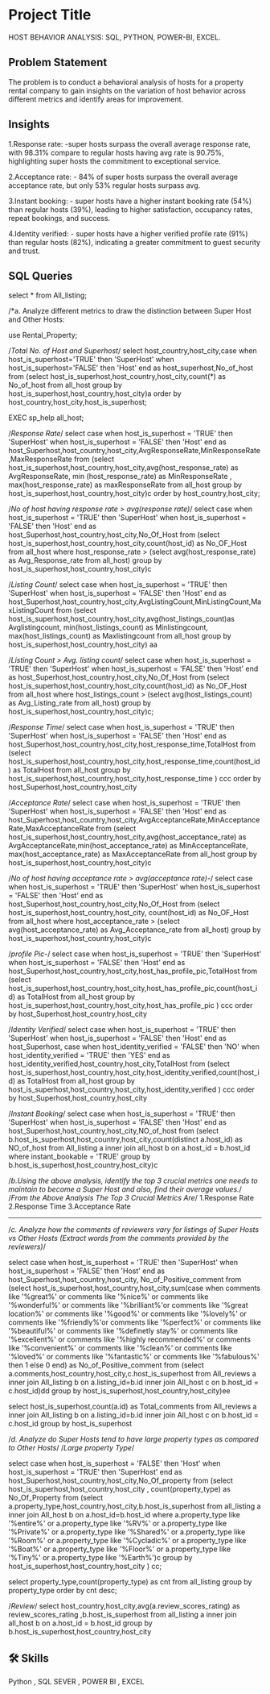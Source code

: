 
# Project Title

 HOST BEHAVIOR ANALYSIS: SQL, PYTHON, POWER-BI, EXCEL.


## Problem Statement
The problem is to conduct a behavioral analysis of hosts for a property rental company to gain insights on the variation of host behavior across different metrics and identify areas for improvement.
## Insights
1.Response rate: -super hosts surpass the overall average 
response rate, with 98.31% compare to regular hosts
having avg rate is 90.75%, highlighting super hosts the commitment to exceptional service.

2.Acceptance rate: - 84% of super hosts surpass the overall average acceptance rate, but only 53% regular hosts
surpass avg.

3.Instant booking: - super hosts have a higher instant booking rate (54%) than regular hosts (39%), leading to
higher satisfaction, occupancy rates, repeat bookings, and success.

4.Identity verified: - super hosts have a higher verified profile rate (91%) than regular hosts (82%), indicating
a greater commitment to guest security and trust.
## SQL Queries

select * from All_listing;

/*a. Analyze different metrics to draw the distinction between Super Host and Other
Hosts:

use Rental_Property;

/*Total No. of Host and Superhost*/
select host_country,host_city,case
when host_is_superhost='TRUE' then 'SuperHost'
when host_is_superhost='FALSE' then 'Host' 
end as 
host_superhost,No_of_host from
(select host_is_superhost,host_country,host_city,count(*) as No_of_host from all_host 
group by host_is_superhost,host_country,host_city)a
order by host_country,host_city,host_is_superhost;

EXEC sp_help all_host;

/*Response Rate*/
select case
when host_is_superhost = 'TRUE' then 'SuperHost'
when host_is_superhost = 'FALSE' then 'Host' end as
host_Superhost,host_country,host_city,AvgResponseRate,MinResponseRate,MaxResponseRate from
(select host_is_superhost,host_country,host_city,avg(host_response_rate) as AvgResponseRate, min
(host_response_rate) as MinResponseRate , max(host_response_rate) as maxResponseRate
from all_host 
group by host_is_superhost,host_country,host_city)c
order by host_country,host_city;


/*No of host having response rate > avg(response rate)*/
select case
when host_is_superhost = 'TRUE' then 'SuperHost'
when host_is_superhost = 'FALSE' then 'Host' end as
host_Superhost,host_country,host_city,No_Of_Host from
(select host_is_superhost,host_country,host_city,count(host_id) as No_OF_Host from all_host where
host_response_rate > (select avg(host_response_rate) as Avg_Response_rate from all_host) 
group by host_is_superhost,host_country,host_city)c


/*Listing Count*/
select case
when host_is_superhost = 'TRUE' then 'SuperHost'
when host_is_superhost = 'FALSE' then 'Host' 
end as host_Superhost,host_country,host_city,AvgListingCount,MinListingCount,MaxListingCount from
(select host_is_superhost,host_country,host_city,avg(host_listings_count)as Avglistingcount,
min(host_listings_count) as Minlistingcount,
max(host_listings_count) as Maxlistingcount
from all_host 
group by host_is_superhost,host_country,host_city) aa


/*Listing Count > Avg. listing count*/
select case
when host_is_superhost = 'TRUE' then 'SuperHost'
when host_is_superhost = 'FALSE' then 'Host' 
end as
host_Superhost,host_country,host_city,No_Of_Host from
(select host_is_superhost,host_country,host_city,count(host_id) as No_OF_Host from all_host 
where host_listings_count >
(select avg(host_listings_count) as Avg_Listing_rate from all_host) group by
host_is_superhost,host_country,host_city)c;



/*Response Time*/
select case
when host_is_superhost = 'TRUE' then 'SuperHost'
when host_is_superhost = 'FALSE' then 'Host' 
end as
host_Superhost,host_country,host_city,host_response_time,TotalHost from
(select host_is_superhost,host_country,host_city,host_response_time,count(host_id) as TotalHost from all_host 
group by host_is_superhost,host_country,host_city,host_response_time ) ccc 
order by host_Superhost,host_country,host_city


/*Acceptance Rate*/
select case
when host_is_superhost = 'TRUE' then 'SuperHost'
when host_is_superhost = 'FALSE' then 'Host' 
end as
host_Superhost,host_country,host_city,AvgAcceptanceRate,MinAcceptanceRate,MaxAcceptanceRate from
(select host_is_superhost,host_country,host_city,avg(host_acceptance_rate) as
AvgAcceptanceRate,min(host_acceptance_rate) as MinAcceptanceRate,
max(host_acceptance_rate) as MaxAcceptanceRate from all_host 
group by host_is_superhost,host_country,host_city)c


/*No of host having acceptance rate > avg(acceptance rate)-*/
select case
when host_is_superhost = 'TRUE' then 'SuperHost'
when host_is_superhost = 'FALSE' then 'Host' 
end as 
host_Superhost,host_country,host_city,No_Of_Host from
(select host_is_superhost,host_country,host_city, count(host_id) as No_OF_Host from all_host 
where host_acceptance_rate > (select avg(host_acceptance_rate) as Avg_Acceptance_rate from all_host) 
group by host_is_superhost,host_country,host_city)c


/*profile Pic-*/
select case
when host_is_superhost = 'TRUE' then 'SuperHost'
when host_is_superhost = 'FALSE' then 'Host' 
end as
host_Superhost,host_country,host_city,host_has_profile_pic,TotalHost from
(select host_is_superhost,host_country,host_city,host_has_profile_pic,count(host_id) as TotalHost from
all_host
group by host_is_superhost,host_country,host_city,host_has_profile_pic ) ccc 
order by host_Superhost,host_country,host_city


/*Identity Verified*/
select case
when host_is_superhost = 'TRUE' then 'SuperHost'
when host_is_superhost = 'FALSE' then 'Host' 
end as host_Superhost,
case 
when host_identity_verified = 'FALSE' then 'NO'
when host_identity_verified = 'TRUE' then 'YES'
end as host_identity_verified,host_country,host_city,TotalHost from
(select host_is_superhost,host_country,host_city,host_identity_verified,count(host_id) as TotalHost from all_host
group by host_is_superhost,host_country,host_city,host_identity_verified ) ccc 
order by host_Superhost,host_country,host_city


/*Instant Booking*/
select case 
when host_is_superhost = 'TRUE' then 'SuperHost'
when host_is_superhost = 'FALSE' then 'Host' 
end as host_Superhost,host_country,host_city,NO_of_host from
(select b.host_is_superhost,host_country,host_city,count(distinct a.host_id) as NO_of_host from
All_listing a inner join all_host b on a.host_id = b.host_id
where instant_bookable = 'TRUE' 
group by b.host_is_superhost,host_country,host_city)c



/*b.Using the above analysis, identify the top 3 crucial metrics one needs to maintain
to become a Super Host and also, find their average values.*/
/*From the Above Analysis The Top 3 Crucial Metrics Are*/
1.Response Rate
2.Response Time
3.Acceptance Rate

--------

/*c. Analyze how the comments of reviewers vary for listings of Super Hosts vs Other
Hosts
(Extract words from the comments provided by the reviewers)*/

select case
when host_is_superhost = 'TRUE' then 'SuperHost'
when host_is_superhost = 'FALSE' then 'Host' 
end as host_Superhost,host_country,host_city,
No_of_Positive_comment from
(select host_is_superhost,host_country,host_city,sum(case when
comments like '%great%' or comments like '%nice%' or comments like '%wonderful%' or
comments like '%brilliant%'or
comments like '%great location%' or comments like '%good%' or comments like '%lovely%'
or comments like '%friendly%'or
comments like '%perfect%' or comments like '%beautiful%' or comments like '%definetly
stay%' or comments like '%excellent%'
or comments like '%highly recommended%' or comments like '%convenient%' or comments like '%clean%' 
or comments like '%loved%'  or comments like '%fantastic%' or comments like '%fabulous%' 
then 1 else 0 end) as No_of_Positive_comment from
(select a.comments,host_country,host_city,c.host_is_superhost from All_reviews a
inner join All_listing b on a.listing_id=b.id
inner join All_host c on b.host_id = c.host_id)dd
group by host_is_superhost,host_country,host_city)ee



select host_is_superhost,count(a.id) as Total_comments from All_reviews a
inner join All_listing b on a.listing_id=b.id
inner join All_host c on b.host_id = c.host_id
group by host_is_superhost



/*d. Analyze do Super Hosts tend to have large property types as compared to Other
Hosts*/
/*Large property Type*/

select case 
when host_is_superhost = 'FALSE' then 'Host'
when host_is_superhost = 'TRUE' then 'SuperHost' 
end as host_Superhost,host_country,host_city,No_Of_property from
(select host_is_superhost,host_country,host_city , count(property_type) as No_Of_Property from
(select a.property_type,host_country,host_city,b.host_is_superhost from all_listing a inner join All_host b on a.host_id=b.host_id
where a.property_type like '%entire%' or
a.property_type like '%RV%' or a.property_type like '%Private%' or a.property_type
like '%Shared%' or a.property_type like '%Room%'
or a.property_type like '%Cycladic%' or a.property_type like '%Boat%' or
a.property_type like '%Floor%' or a.property_type like '%Tiny%'
or a.property_type like '%Earth%')c
group by host_is_superhost,host_country,host_city ) cc;

select property_type,count(property_type) as cnt from all_listing
group by property_type
order by cnt desc;


/*Review*/
select host_country,host_city,avg(a.review_scores_rating) as review_scores_rating ,b.host_is_superhost
from all_listing a inner join all_host b on a.host_id = b.host_id
group by b.host_is_superhost,host_country,host_city
## 🛠 Skills
Python , SQL SEVER , POWER BI , EXCEL


